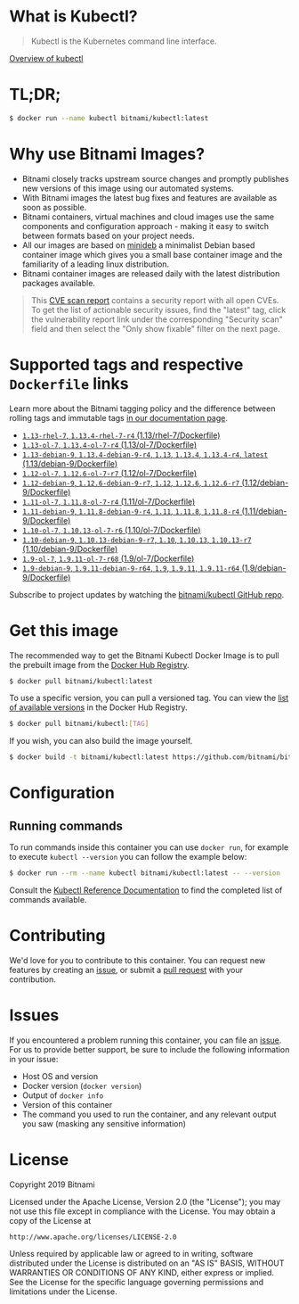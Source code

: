 
# What is Kubectl?

> Kubectl is the Kubernetes command line interface.

[Overview of kubectl](https://kubernetes.io/docs/reference/kubectl/overview/)

# TL;DR;

```bash
$ docker run --name kubectl bitnami/kubectl:latest
```

# Why use Bitnami Images?

* Bitnami closely tracks upstream source changes and promptly publishes new versions of this image using our automated systems.
* With Bitnami images the latest bug fixes and features are available as soon as possible.
* Bitnami containers, virtual machines and cloud images use the same components and configuration approach - making it easy to switch between formats based on your project needs.
* All our images are based on [minideb](https://github.com/bitnami/minideb) a minimalist Debian based container image which gives you a small base container image and the familiarity of a leading linux distribution.
* Bitnami container images are released daily with the latest distribution packages available.


> This [CVE scan report](https://quay.io/repository/bitnami/kubectl?tab=tags) contains a security report with all open CVEs. To get the list of actionable security issues, find the "latest" tag, click the vulnerability report link under the corresponding "Security scan" field and then select the "Only show fixable" filter on the next page.

# Supported tags and respective `Dockerfile` links

Learn more about the Bitnami tagging policy and the difference between rolling tags and immutable tags [in our documentation page](https://docs.bitnami.com/containers/how-to/understand-rolling-tags-containers/).


* [`1.13-rhel-7`, `1.13.4-rhel-7-r4` (1.13/rhel-7/Dockerfile)](https://github.com/bitnami/bitnami-docker-kubectl/blob/1.13.4-rhel-7-r4/1.13/rhel-7/Dockerfile)
* [`1.13-ol-7`, `1.13.4-ol-7-r4` (1.13/ol-7/Dockerfile)](https://github.com/bitnami/bitnami-docker-kubectl/blob/1.13.4-ol-7-r4/1.13/ol-7/Dockerfile)
* [`1.13-debian-9`, `1.13.4-debian-9-r4`, `1.13`, `1.13.4`, `1.13.4-r4`, `latest` (1.13/debian-9/Dockerfile)](https://github.com/bitnami/bitnami-docker-kubectl/blob/1.13.4-debian-9-r4/1.13/debian-9/Dockerfile)
* [`1.12-ol-7`, `1.12.6-ol-7-r7` (1.12/ol-7/Dockerfile)](https://github.com/bitnami/bitnami-docker-kubectl/blob/1.12.6-ol-7-r7/1.12/ol-7/Dockerfile)
* [`1.12-debian-9`, `1.12.6-debian-9-r7`, `1.12`, `1.12.6`, `1.12.6-r7` (1.12/debian-9/Dockerfile)](https://github.com/bitnami/bitnami-docker-kubectl/blob/1.12.6-debian-9-r7/1.12/debian-9/Dockerfile)
* [`1.11-ol-7`, `1.11.8-ol-7-r4` (1.11/ol-7/Dockerfile)](https://github.com/bitnami/bitnami-docker-kubectl/blob/1.11.8-ol-7-r4/1.11/ol-7/Dockerfile)
* [`1.11-debian-9`, `1.11.8-debian-9-r4`, `1.11`, `1.11.8`, `1.11.8-r4` (1.11/debian-9/Dockerfile)](https://github.com/bitnami/bitnami-docker-kubectl/blob/1.11.8-debian-9-r4/1.11/debian-9/Dockerfile)
* [`1.10-ol-7`, `1.10.13-ol-7-r6` (1.10/ol-7/Dockerfile)](https://github.com/bitnami/bitnami-docker-kubectl/blob/1.10.13-ol-7-r6/1.10/ol-7/Dockerfile)
* [`1.10-debian-9`, `1.10.13-debian-9-r7`, `1.10`, `1.10.13`, `1.10.13-r7` (1.10/debian-9/Dockerfile)](https://github.com/bitnami/bitnami-docker-kubectl/blob/1.10.13-debian-9-r7/1.10/debian-9/Dockerfile)
* [`1.9-ol-7`, `1.9.11-ol-7-r68` (1.9/ol-7/Dockerfile)](https://github.com/bitnami/bitnami-docker-kubectl/blob/1.9.11-ol-7-r68/1.9/ol-7/Dockerfile)
* [`1.9-debian-9`, `1.9.11-debian-9-r64`, `1.9`, `1.9.11`, `1.9.11-r64` (1.9/debian-9/Dockerfile)](https://github.com/bitnami/bitnami-docker-kubectl/blob/1.9.11-debian-9-r64/1.9/debian-9/Dockerfile)

Subscribe to project updates by watching the [bitnami/kubectl GitHub repo](https://github.com/bitnami/bitnami-docker-kubectl).

# Get this image

The recommended way to get the Bitnami Kubectl Docker Image is to pull the prebuilt image from the [Docker Hub Registry](https://hub.docker.com/r/bitnami/kubectl).

```bash
$ docker pull bitnami/kubectl:latest
```

To use a specific version, you can pull a versioned tag. You can view the [list of available versions](https://hub.docker.com/r/bitnami/kubectl/tags/) in the Docker Hub Registry.

```bash
$ docker pull bitnami/kubectl:[TAG]
```

If you wish, you can also build the image yourself.

```bash
$ docker build -t bitnami/kubectl:latest https://github.com/bitnami/bitnami-docker-kubectl.git
```

# Configuration

## Running commands

To run commands inside this container you can use `docker run`, for example to execute `kubectl --version` you can follow the example below:

```bash
$ docker run --rm --name kubectl bitnami/kubectl:latest -- --version
```

Consult the [Kubectl Reference Documentation](https://kubernetes.io/docs/reference/generated/kubectl/kubectl-commands) to find the completed list of commands available.

# Contributing

We'd love for you to contribute to this container. You can request new features by creating an [issue](https://github.com/bitnami/bitnami-docker-kubectl/issues), or submit a [pull request](https://github.com/bitnami/bitnami-docker-kubectl/pulls) with your contribution.

# Issues

If you encountered a problem running this container, you can file an [issue](https://github.com/bitnami/bitnami-docker-kubectl/issues). For us to provide better support, be sure to include the following information in your issue:

- Host OS and version
- Docker version (`docker version`)
- Output of `docker info`
- Version of this container
- The command you used to run the container, and any relevant output you saw (masking any sensitive information)

# License

Copyright 2019 Bitnami

Licensed under the Apache License, Version 2.0 (the "License");
you may not use this file except in compliance with the License.
You may obtain a copy of the License at

    http://www.apache.org/licenses/LICENSE-2.0

Unless required by applicable law or agreed to in writing, software
distributed under the License is distributed on an "AS IS" BASIS,
WITHOUT WARRANTIES OR CONDITIONS OF ANY KIND, either express or implied.
See the License for the specific language governing permissions and
limitations under the License.
